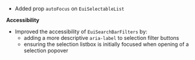 - Added prop `autoFocus` on `EuiSelectableList`

**Accessibility**

- Improved the accessibility of `EuiSearchBarFilters` by: 
  - adding a more descriptive `aria-label` to selection filter buttons
  - ensuring the selection listbox is initially focused when opening of a selection popover

